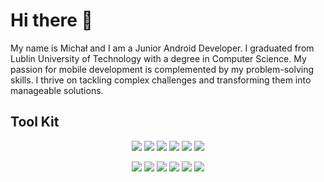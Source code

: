# Hi there 👋

My name is Michał and I am a Junior Android Developer. I graduated from Lublin University of Technology with a degree in Computer Science. My passion for mobile development is complemented by my problem-solving skills. I thrive on tackling complex challenges and transforming them into manageable solutions.

## Tool Kit

<p align="center">
    <img src="https://cdn.jsdelivr.net/gh/devicons/devicon/icons/kotlin/kotlin-original.svg" class="devicon"/>
    <img src="https://cdn.jsdelivr.net/gh/devicons/devicon/icons/java/java-original.svg" class="devicon"/> 
    <img src="https://cdn.jsdelivr.net/gh/devicons/devicon/icons/android/android-plain.svg" class="devicon"/>  
    <img src="https://cdn.jsdelivr.net/gh/devicons/devicon/icons/androidstudio/androidstudio-original.svg" class="devicon" />
    <img src="https://cdn.jsdelivr.net/gh/devicons/devicon/icons/spring/spring-original.svg" class="devicon"/>
    <img src="https://cdn.jsdelivr.net/gh/devicons/devicon/icons/gradle/gradle-plain.svg" class="devicon"/>
</p>

<p align="center">
<img src="https://cdn.jsdelivr.net/gh/devicons/devicon/icons/html5/html5-original.svg" class="devicon"/>
    <img src="https://cdn.jsdelivr.net/gh/devicons/devicon/icons/css3/css3-original.svg" class="devicon"/>
    <img src="https://cdn.jsdelivr.net/gh/devicons/devicon/icons/sqlite/sqlite-original.svg"class="devicon"/>
    <img src="https://cdn.jsdelivr.net/gh/devicons/devicon/icons/postgresql/postgresql-plain.svg" class="devicon"/>
    <img src="https://cdn.jsdelivr.net/gh/devicons/devicon/icons/git/git-original.svg" class="devicon"/>
    <img src="https://cdn.jsdelivr.net/gh/devicons/devicon/icons/docker/docker-original.svg" class="devicon"/>
</p>

<style>
.devicon {
  max-width: 4em;
}

/* if you want to change the original color */
.devicon path {
  fill: #4691f6;
}
</style>

